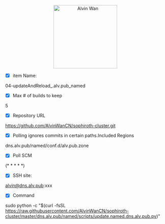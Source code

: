 <p align='center'> <a href='https://github.com/alvinwancn' target="_blank"> <img src='https://github.com/AlvinWanCN/life-record/raw/master/images/etlucency.png' alt='Alvin Wan' width=200></a></p>


- [x] item Name:
 
 04-updateAndReload_.alv.pub_named
 

- [x] Max # of builds to keep

5

- [x] Repository URL
 
https://github.com/AlvinWanCN/sophiroth-cluster.git

- [x]  Polling ignores commits in certain paths.Included Regions

dns.alv.pub/named/conf.d/alv.pub.zone

- [x] Poll SCM

(* * * * *)

- [x] SSH site: 

alvin@dns.alv.pub:xxx

- [x] Command

sudo python -c "$(curl -fsSL https://raw.githubusercontent.com/AlvinWanCN/sophiroth-cluster/master/dns.alv.pub/named/scripts/update.named.dns.alv.pub.py)"